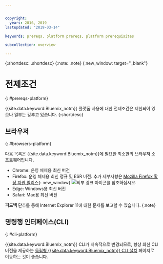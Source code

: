 ```yaml
---


copyright:
  years: 2016, 2019
lastupdated: "2019-03-14"

keywords: prereqs, platform prereqs, platform prerequisites

subcollection: overview

---
```


{:shortdesc: .shortdesc}
{:note: .note}
{:new_window: target="_blank"}

# 전제조건
{: #prereqs-platform}

{{site.data.keyword.Bluemix_notm}} 플랫폼 사용에 대한 전제조건은 제한되어 있으나 일부는 갖추고 있습니다.
{:shortdesc}

## 브라우저
{: #browsers-platform}

다음 목록은 {{site.data.keyword.Bluemix_notm}}에 필요한 최소한의 브라우저 소프트웨어입니다.

 * Chrome: 운영 체제용 최신 버전
 * Firefox: 운영 체제용 최신 정규 및 ESR 버전. 추가 세부사항은 [Mozilla Firefox 확장 지원 릴리스](https://www.mozilla.org/firefox/organizations/){: new_window} ![외부 링크 아이콘](../icons/launch-glyph.svg "외부 링크 아이콘")를 참조하십시오.
 * Edge: Windows용 최신 버전
 * Safari: Mac용 최신 버전
 
**피드백** 단추를 통해 Internet Explorer 11에 대한 문제를 보고할 수 있습니다.
{:note}

## 명령행 인터페이스(CLI)
{: #cli-platform}

{{site.data.keyword.Bluemix_notm}} CLI가 지속적으로 변경되므로, 항상 최신 CLI 버전을 제공하는 [독립형 {{site.data.keyword.Bluemix_notm}} CLI 설치](/docs/cli/reference/ibmcloud/cloud-cli-install_use) 페이지로 이동하는 것이 좋습니다.
